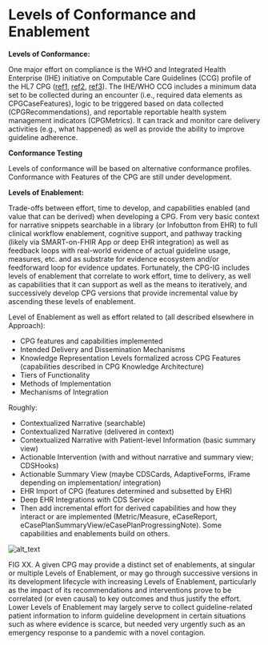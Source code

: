 
<h1>Levels of Conformance and Enablement</h1>


**Levels of Conformance:**

One major effort on compliance is the WHO and Integrated Health Enterprise (IHE) initiative on Computable Care Guidelines (CCG) profile of the HL7 CPG ([ref1](https://wiki.ihe.net/index.php/Computable_Care_Guidelines), [ref2](http://www.ihe.ca/download/ambassador_headache_final_100_pager.pdf), [ref3](http://www.ihe.ca/download/ambassador_headache_final_100_pager.pdf)).  The IHE/WHO CCG includes a minimum data set to be collected during an encounter (i.e., required data elements as CPGCaseFeatures), logic to be triggered based on data collected (CPGRecommendations), and reportable reportable health system management indicators (CPGMetrics).  It can track and monitor care delivery activities (e.g., what happened) as well as provide the ability to improve guideline adherence.

**Conformance Testing**

Levels of conformance will be based on alternative conformance profiles.  Conformance with Features of the CPG are still under development.

**Levels of Enablement:**

Trade-offs between effort, time to develop, and capabilities enabled (and value that can be derived) when developing a CPG.  From very basic context for narrative snippets searchable in a library (or Infobutton from EHR) to full clinical workflow enablement, cognitive support, and pathway tracking (likely via SMART-on-FHIR App or deep EHR integration) as well as feedback loops with real-world evidence of actual guideline usage, measures, etc. and as substrate for evidence ecosystem and/or feedforward loop for evidence updates.  Fortunately, the CPG-IG includes levels of enablement that correlate to work effort, time to delivery, as well as capabilities that it can support as well as the means to iteratively, and successively develop CPG versions that provide incremental value by ascending these levels of enablement.

Level of Enablement as well as effort related to (all described elsewhere in Approach):



*   CPG features and capabilities implemented
*   Intended Delivery and Dissemination Mechanisms
*   Knowledge Representation Levels formalized across CPG Features (capabilities described in CPG Knowledge Architecture)
*   Tiers of Functionality
*   Methods of Implementation
*   Mechanisms of Integration

Roughly:



*   Contextualized Narrative (searchable)
*   Contextualized Narrative (delivered in context)
*   Contextualized Narrative with Patient-level Information (basic summary view)
*   Actionable Intervention (with and without narrative and summary view; CDSHooks)
*   Actionable Summary View (maybe CDSCards, AdaptiveForms, iFrame depending on implementation/ integration)
*   EHR Import of CPG (features determined and subsetted by EHR)
*   Deep EHR Integrations with CDS Service
*   Then add incremental effort for derived capabilities and how they interact or are implemented (Metric/Measure, eCaseReport, eCasePlanSummaryView/eCasePlanProgressingNote).  Some capabilities and enablements build on others.


![alt_text](images/CPG-03-CPGEnablements.png "image_tooltip")


FIG XX. A given CPG may provide a distinct set of enablements, at singular or multiple Levels of Enablement, or may go through successive versions in its development lifecycle with increasing Levels of Enablement, particularly as the impact of its recommendations and interventions prove to be correlated (or even causal) to key outcomes and thus justify the effort.  Lower Levels of Enablement may largely serve to collect guideline-related patient information to inform guideline development in certain situations such as where evidence is scarce, but needed very urgently such as an emergency response to a pandemic with a novel contagion.
